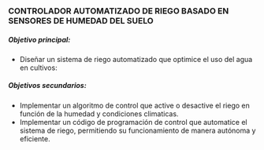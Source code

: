 ### CONTROLADOR AUTOMATIZADO DE RIEGO BASADO EN SENSORES DE HUMEDAD DEL SUELO
##### Objetivo principal: 
- Diseñar un sistema de riego automatizado que optimice el uso del agua en cultivos:
##### Objetivos secundarios:
- Implementar un algoritmo de control que active o desactive el riego en función de la humedad y condiciones climaticas.
- Implementar un código de programación de control que automatice el sistema de riego, permitiendo su funcionamiento de manera autónoma y eficiente.